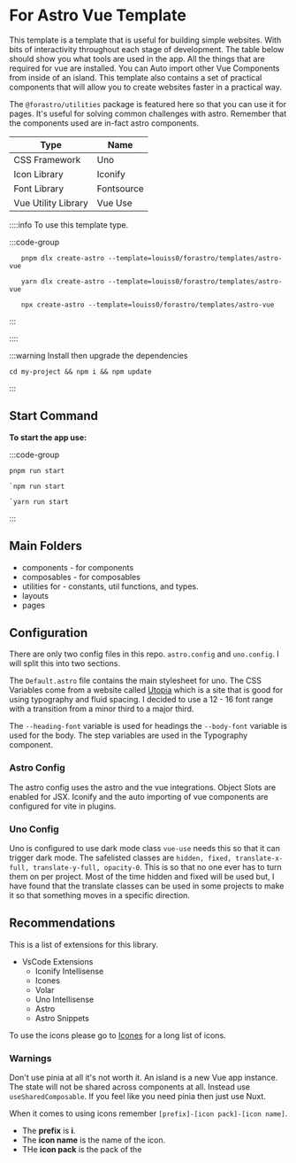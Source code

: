 # For Astro Vue Template

This template is a template that is useful for building simple websites.
With bits of interactivity throughout each stage of development.
The table below should show you what tools are used in the app. All the things that are required for vue are installed.
You can Auto import other Vue Components from inside of an island.
This template also contains a set of practical components that will allow you to create websites faster in a practical way.

The `@forastro/utilities` package is featured here so that you can use it for pages.
It's useful for solving common challenges with astro. Remember that the components used are in-fact astro components.

| Type                | Name       |
| ------------------- | ---------- |
| CSS Framework       | Uno        |
| Icon Library        | Iconify    |
| Font Library        | Fontsource |
| Vue Utility Library | Vue Use    |

::::info To use this template type.

:::code-group

 ```[pnpm] shell
    pnpm dlx create-astro --template=louiss0/forastro/templates/astro-vue
 ```

 ```[yarn] shell
    yarn dlx create-astro --template=louiss0/forastro/templates/astro-vue
 ```

 ```[npm] shell
    npx create-astro --template=louiss0/forastro/templates/astro-vue
 ```

:::

::::

:::warning Install then upgrade the dependencies
  
  ```shell
  cd my-project && npm i && npm update
  ```
  
:::

## Start Command

**To start the app use:**

:::code-group

```[pnpm] shell
pnpm run start 
```

```[npm] shell
`npm run start 
```

```[yarn] shell
`yarn run start 
```

:::

## Main Folders

- components - for components
- composables - for composables
- utilities for - constants, util functions, and types.
- layouts
- pages  

## Configuration

There are only two config files in this repo. `astro.config` and `uno.config`. I will split this into two sections.

The `Default.astro` file contains the main stylesheet for uno. The CSS Variables come from a website called [Utopia](https://utopia.fyi/) which is a site that is good for using typography and fluid spacing. I decided to use a 12 - 16 font range with a transition from a minor third to a major third.

The `--heading-font` variable is used for headings the `--body-font` variable is used for the body. The step variables are used in the Typography component.

### Astro Config

The astro config uses the astro and the vue integrations. Object Slots are enabled for JSX. Iconify and the auto importing of vue components are configured for vite in plugins.

### Uno Config

Uno is configured to use dark mode class `vue-use` needs this so that it can trigger dark mode. The safelisted classes are `hidden, fixed, translate-x-full, translate-y-full, opacity-0`. This is so that no one ever has to turn them on per project. Most of the time hidden and fixed will be used but, I have found that the translate classes can be used in some projects to make it so that something moves in a specific direction.

## Recommendations

This is a list of extensions for this library.

- VsCode Extensions
  - Iconify Intellisense
  - Icones
  - Volar
  - Uno Intellisense
  - Astro
  - Astro Snippets

To use the icons please go to [Icones](https://icones.netlify.app/) for a long list of icons.

### Warnings
  
Don't use pinia at all it's not worth it. An island is a new Vue app instance. The state will not be shared across components at all. Instead use `useSharedComposable`. If you feel like you need pinia then just use Nuxt.

When it comes to using icons remember `[prefix]-[icon pack]-[icon name]`.

- The **prefix** is **i**.
- The **icon name** is the name of the icon.
- THe **icon pack** is the pack of the
